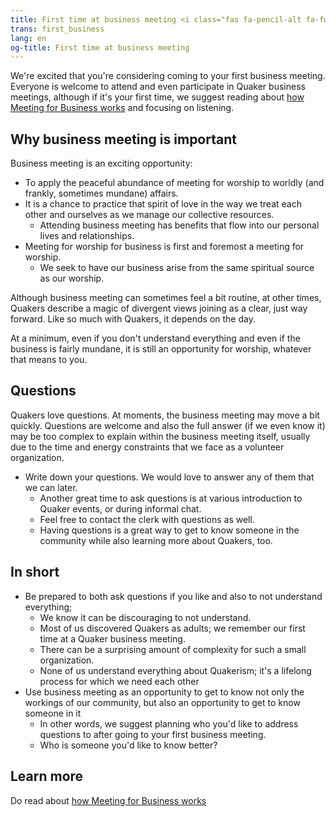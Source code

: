 ```yaml
---
title: First time at business meeting <i class="fas fa-pencil-alt fa-fw color-1-dark-text"></i>
trans: first_business
lang: en
og-title: First time at business meeting
---
```

We're excited that you're considering coming to your first business meeting. Everyone is welcome to attend and even participate in Quaker business meetings, although if it's your first time, we suggest reading about [how Meeting for Business works](/new_attender/business) and focusing on listening.

## Why business meeting is important
Business meeting is an exciting opportunity:
* To apply the peaceful abundance of meeting for worship to worldly (and frankly, sometimes mundane) affairs.
* It is a chance to practice that spirit of love in the way we treat each other and ourselves as we manage our collective resources.
  * Attending business meeting has benefits that flow into our personal lives and relationships.
* Meeting for worship for business is first and foremost a meeting for worship.
  * We seek to have our business arise from the same spiritual source as our worship. 

Although business meeting can sometimes feel a bit routine, at other times, Quakers describe a magic of divergent views joining as a clear, just way forward. Like so much with Quakers, it depends on the day. 

At a minimum, even if you don't understand everything and even if the business is fairly mundane, it is still an opportunity for worship, whatever that means to you.

## Questions

Quakers love questions. At moments, the business meeting may move a bit quickly. Questions are welcome and also the full answer (if we even know it) may be too complex to explain within the business meeting itself, usually due to the time and energy constraints that we face as a volunteer organization. 
* Write down your questions. We would love to answer any of them that we can later.
  * Another great time to ask questions is at various introduction to Quaker events, or during informal chat.
  * Feel free to contact the clerk with questions as well.
  * Having questions is a great way to get to know someone in the community while also learning more about Quakers, too.

## In short
* Be prepared to both ask questions if you like and also to not understand everything;
  * We know it can be discouraging to not understand.
  * Most of us discovered Quakers as adults; we remember our first time at a Quaker business meeting.
  * There can be a surprising amount of complexity for such a small organization.
  * None of us understand everything about Quakerism; it's a lifelong process for which we need each other
* Use business meeting as an opportunity to get to know not only the workings of our community, but also an opportunity to get to know someone in it
  * In other words, we suggest planning who you'd like to address questions to after going to your first business meeting.
  * Who is someone you'd like to know better?

## Learn more
Do read about [how Meeting for Business works](/new_attender/business)
